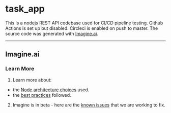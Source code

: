# task_app

This is a nodejs REST API codebase used for CI/CD pipeline testing. Github Actions is set up but disabled. Circleci is enabled on push to master. The source code was generated with [Imagine.ai](https://imagine.ai).

---

## Imagine.ai

### Learn More

1. Learn more about:
  - the [Node architecture choices](https://imagine.ai/docs/architecture-node) used.
  - the [best practices](https://imagine.ai/docs/best-practices) followed.

2. Imagine is in beta - here are the [known issues](https://imagine.ai/docs/known_issues) that we are working to fix.
